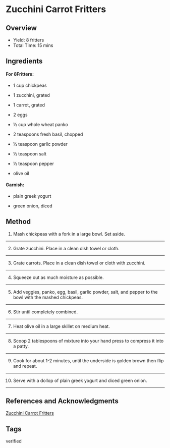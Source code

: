 # Zucchini Carrot Fritters

## Overview

- Yield: 8 fritters
- Total Time: 15 mins

## Ingredients

#### For 8Fritters:

- 1 cup chickpeas

- 1 zucchini, grated

- 1 carrot, grated

- 2 eggs

- ½ cup whole wheat panko

- 2 teaspoons fresh basil, chopped

- ½ teaspoon garlic powder

- ½ teaspoon salt

- ½ teaspoon pepper

- olive oil

#### Garnish:

- plain greek yogurt

- green onion, diced

## Method

1. Mash chickpeas with a fork in a large bowl. Set aside.
---

2. Grate zucchini. Place in a clean dish towel or cloth.
---

3. Grate carrots. Place in a clean dish towel or cloth with zucchini.
---

4. Squeeze out as much moisture as possible.
---

5. Add veggies, panko, egg, basil, garlic powder, salt, and pepper to the bowl with the mashed chickpeas.
---

6. Stir until completely combined.
---

7. Heat olive oil in a large skillet on medium heat.
---

8. Scoop 2 tablespoons of mixture into your hand press to compress it into a patty.
---

9. Cook for about 1-2 minutes, until the underside is golden brown then flip and repeat.
---

10. Serve with a dollop of plain greek yogurt and diced green onion.
---

## References and Acknowledgments

[Zucchini Carrot Fritters](https://tasty.co/recipe/zucchini-carrot-fritters)

## Tags
verified
